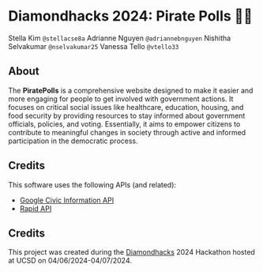 # Diamondhacks 2024: Pirate Polls 🏴‍☠️

Stella Kim `@stellacse8a`
Adrianne Nguyen `@adriannebnguyen`
Nishitha Selvakumar `@nselvakumar25`
Vanessa Tello `@vtello33`

## About

The **PiratePolls** is a comprehensive website designed to make it easier and more engaging for people to get involved with government actions. It focuses on critical social issues like healthcare, education, housing, and food security by providing resources to stay informed about government officials, policies, and voting. Essentially, it aims to empower citizens to contribute to meaningful changes in society through active and informed participation in the democratic process.

## Credits

This software uses the following APIs (and related):

- [Google Civic Information API](https://developers.google.com/civic-information)
- [Rapid API](https://rapidapi.com/hub)

## Credits

This project was created during the [Diamondhacks](https://athenahacks.com/) 2024 Hackathon hosted at UCSD on 04/06/2024-04/07/2024.

